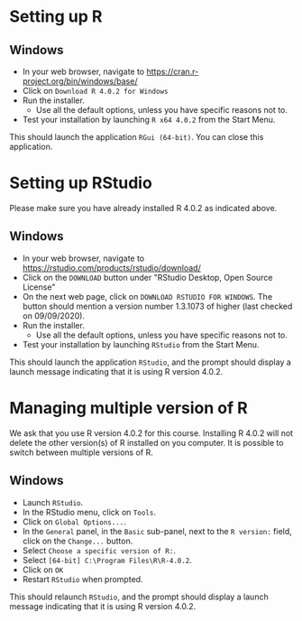 # Setting up R

## Windows

- In your web browser, navigate to <https://cran.r-project.org/bin/windows/base/>
- Click on `Download R 4.0.2 for Windows`
- Run the installer.
  + Use all the default options, unless you have specific reasons not to.
- Test your installation by launching `R x64 4.0.2` from the Start Menu.

This should launch the application `RGui (64-bit)`.
You can close this application.

# Setting up RStudio

Please make sure you have already installed R 4.0.2 as indicated above.

## Windows

- In your web browser, navigate to <https://rstudio.com/products/rstudio/download/>
- Click on the `DOWNLOAD` button under "RStudio Desktop, Open Source License"
- On the next web page, click on `DOWNLOAD RSTUDIO FOR WINDOWS`.
  The button should mention a version number 1.3.1073 of higher (last checked on 09/09/2020).
- Run the installer.
  + Use all the default options, unless you have specific reasons not to.
- Test your installation by launching `RStudio` from the Start Menu.

This should launch the application `RStudio`, and the prompt should display a launch message indicating that it is using R version 4.0.2.

# Managing multiple version of R

We ask that you use R version 4.0.2 for this course.
Installing R 4.0.2 will not delete the other version(s) of R installed on you computer.
It is possible to switch between multiple versions of R.

## Windows

- Launch `RStudio`.
- In the RStudio menu, click on `Tools`.
- Click on `Global Options...`.
- In the `General` panel, in the `Basic` sub-panel, next to the `R version:` field, click on the `Change...` button.
- Select `Choose a specific version of R:`.
- Select `[64-bit] C:\Program Files\R\R-4.0.2`.
- Click on `OK`
- Restart `RStudio` when prompted.

This should relaunch `RStudio`, and the prompt should display a launch message indicating that it is using R version 4.0.2.

